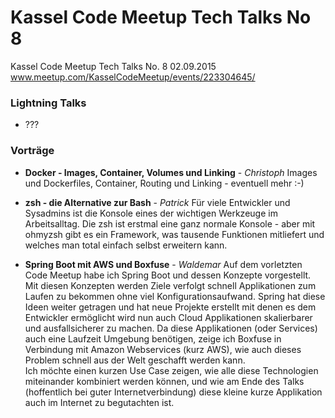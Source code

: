 # Kassel Code Meetup Tech Talks No 8
Kassel Code Meetup Tech Talks No. 8 02.09.2015 www.meetup.com/KasselCodeMeetup/events/223304645/

### Lightning Talks

* ???

### Vorträge
*  **Docker - Images, Container, Volumes und Linking** - *Christoph*
Images und Dockerfiles, Container, Routing und Linking - eventuell mehr :-)

*  **zsh - die Alternative zur Bash** - *Patrick*
Für viele Entwickler und Sysadmins ist die Konsole eines der wichtigen Werkzeuge im Arbeitsalltag. Die zsh ist erstmal eine ganz normale Konsole - aber mit ohmyzsh gibt es ein Framework, was tausende Funktionen mitliefert und welches man total einfach selbst erweitern kann.

*  **Spring Boot mit AWS und Boxfuse** - *Waldemar*
Auf dem vorletzten Code Meetup habe ich Spring Boot und dessen Konzepte vorgestellt. Mit diesen Konzepten werden Ziele verfolgt schnell Applikationen zum Laufen zu bekommen ohne viel Konfigurationsaufwand. Spring hat diese Ideen weiter getragen und hat neue Projekte erstellt mit denen es dem Entwickler ermöglicht wird nun auch Cloud Applikationen skalierbarer und ausfallsicherer zu machen. Da diese Applikationen (oder Services) auch eine Laufzeit Umgebung benötigen, zeige ich Boxfuse in Verbindung mit Amazon Webservices (kurz AWS), wie auch dieses Problem schnell aus der Welt geschafft werden kann.  
Ich möchte einen kurzen Use Case zeigen, wie alle diese Technologien miteinander kombiniert werden können, und wie am Ende des Talks (hoffentlich bei guter Internetverbindung) diese kleine kurze Applikation auch im Internet zu begutachten ist. 
